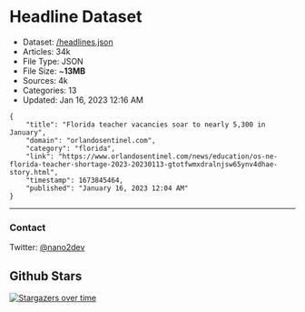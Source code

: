 # Headline Dataset

- Dataset: [/headlines.json](https://raw.githubusercontent.com/fwd/news/master/headlines.json) 
- Articles: 34k
- File Type: JSON
- File Size: ~**13MB**
- Sources: 4k
- Categories: 13
- Updated: Jan 16, 2023 12:16 AM

```
{
    "title": "Florida teacher vacancies soar to nearly 5,300 in January",
    "domain": "orlandosentinel.com",
    "category": "florida",
    "link": "https://www.orlandosentinel.com/news/education/os-ne-florida-teacher-shortage-2023-20230113-gtotfwmxdralnjsw65ynv4dhae-story.html",
    "timestamp": 1673845464,
    "published": "January 16, 2023 12:04 AM"
}
```

---

### Contact 

Twitter: [@nano2dev](https://twitter.com/nano2dev)

## Github Stars

[![Stargazers over time](https://starchart.cc/fwd/news.svg)](https://starchart.cc/fwd/news)
